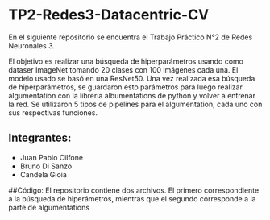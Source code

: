 

# TP2-Redes3-Datacentric-CV
En el siguiente repositorio se encuentra el Trabajo Práctico N°2 de Redes Neuronales 3.

El objetivo es realizar una búsqueda de hiperparámetros usando como dataser ImageNet tomando 20 clases con 100 imágenes cada una. El modelo usado se basó en una ResNet50. 
Una vez realizada esa búsqueda de hiperparámetros, se guardaron esto parámetros para luego realizar algumentation con la librería albumentations de python y volver a entrenar la red. Se utilizaron 5 tipos de pipelines para el algumentation, cada uno con sus respectivas funciones. 

## Integrantes:
- Juan Pablo Cilfone
- Bruno Di Sanzo
- Candela Gioia

##Código:
El repositorio contiene dos archivos. El primero correspondiente a la búsqueda de hiperámetros, mientras que el segundo corresponde a la parte de algumentations
